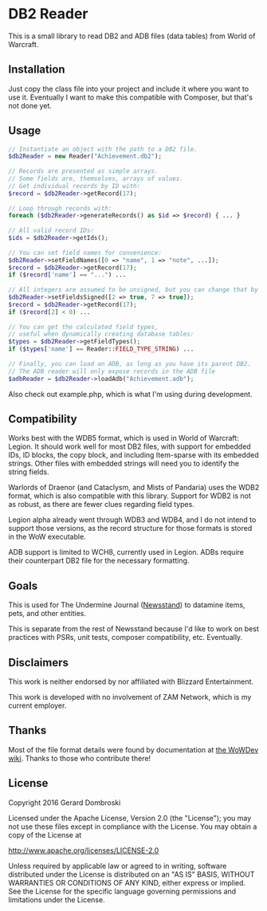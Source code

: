 # DB2 Reader

This is a small library to read DB2 and ADB files (data tables) from World of Warcraft.

## Installation

Just copy the class file into your project and include it where you want to use it. Eventually I want to make this compatible with Composer, but that's not done yet.

## Usage

```php
// Instantiate an object with the path to a DB2 file.
$db2Reader = new Reader("Achievement.db2"); 
 
// Records are presented as simple arrays.
// Some fields are, themselves, arrays of values.
// Get individual records by ID with:
$record = $db2Reader->getRecord(17);
 
// Loop through records with:
foreach ($db2Reader->generateRecords() as $id => $record) { ... }
 
// All valid record IDs:
$ids = $db2Reader->getIds();
 
// You can set field names for convenience:
$db2Reader->setFieldNames([0 => "name", 1 => "note", ...]);
$record = $db2Reader->getRecord(17);
if ($record['name'] == "...") ...
 
// All integers are assumed to be unsigned, but you can change that by field:
$db2Reader->setFieldsSigned([2 => true, 7 => true]);
$record = $db2Reader->getRecord(17);
if ($record[2] < 0) ...
 
// You can get the calculated field types, 
// useful when dynamically creating database tables:
$types = $db2Reader->getFieldTypes();
if ($types['name'] == Reader::FIELD_TYPE_STRING) ...
 
// Finally, you can load an ADB, as long as you have its parent DB2.
// The ADB reader will only expose records in the ADB file
$adbReader = $db2Reader->loadAdb("Achievement.adb");
```

Also check out example.php, which is what I'm using during development.

## Compatibility

Works best with the WDB5 format, which is used in World of Warcraft: Legion. It should work well for most DB2 files, with support for embedded IDs, ID blocks, the copy block, and including Item-sparse with its embedded strings. Other files with embedded strings will need you to identify the string fields.

Warlords of Draenor (and Cataclysm, and Mists of Pandaria) uses the WDB2 format, which is also compatible with this library. Support for WDB2 is not as robust, as there are fewer clues regarding field types.

Legion alpha already went through WDB3 and WDB4, and I do not intend to support those versions, as the record structure for those formats is stored in the WoW executable.

ADB support is limited to WCH8, currently used in Legion. ADBs require their counterpart DB2 file for the necessary formatting.

## Goals

This is used for The Undermine Journal ([Newsstand](https://github.com/erorus/newsstand/)) to datamine items, pets, and other entities.

This is separate from the rest of Newsstand because I'd like to work on best practices with PSRs, unit tests, composer compatibility, etc. Eventually.

## Disclaimers

This work is neither endorsed by nor affiliated with Blizzard Entertainment.

This work is developed with no involvement of ZAM Network, which is my current employer.

## Thanks

Most of the file format details were found by documentation at [the WoWDev wiki](https://wowdev.wiki/DB2). Thanks to those who contribute there!

## License

Copyright 2016 Gerard Dombroski

Licensed under the Apache License, Version 2.0 (the "License");
you may not use these files except in compliance with the License.
You may obtain a copy of the License at

  http://www.apache.org/licenses/LICENSE-2.0

Unless required by applicable law or agreed to in writing, software
distributed under the License is distributed on an "AS IS" BASIS,
WITHOUT WARRANTIES OR CONDITIONS OF ANY KIND, either express or implied.
See the License for the specific language governing permissions and
limitations under the License.
